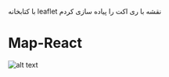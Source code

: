 با کتابخانه leaflet نقشه با ری اکت را پیاده سازی کردم

# Map-React
![alt text](https://github.com/mohammadbaghani/Englisho-React/blob/master/Screenshot_2025_01_23-9.png)
